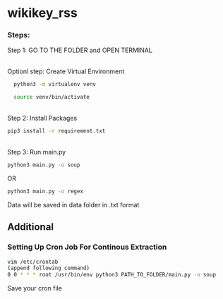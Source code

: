 # wikikey_rss

<h3>Steps:</h3>
  Step 1: GO TO THE FOLDER and OPEN TERMINAL
  
  <br>Optionl step: Create Virtual Environment
  
  ```bash
    python3 -m virtualenv venv
  ```
  ```bash
    source venv/bin/activate
  ```
  <br>Step 2: Install Packages
  
  ```bash
  pip3 install -r requirement.txt
  ```
  <br>Step 3: Run main.py
  ```bash
  python3 main.py -o soup
  ```
  OR
  ```bash
  python3 main.py -o regex
   ```
  Data will be saved in data folder in .txt format
  
  ## Additional
  <h3>Setting Up Cron Job For Continous Extraction</h3>
  
  ```bash
  vim /etc/crontab
  (append following command)
  0 0 * * * root /usr/bin/env python3 PATH_TO_FOLDER/main.py -o soup
  ```
  Save your cron file
